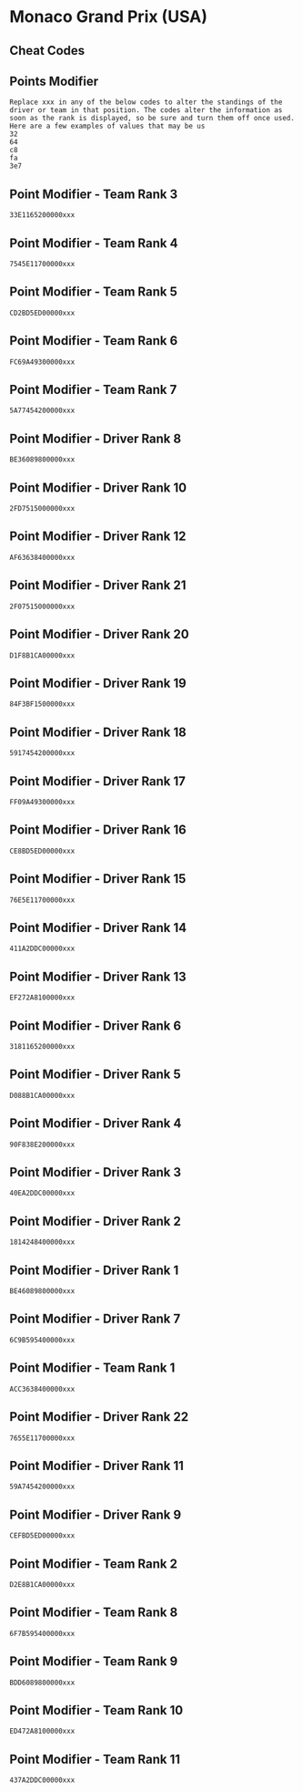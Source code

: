# Monaco Grand Prix (USA)

## Cheat Codes

## Points Modifier

```
Replace xxx in any of the below codes to alter the standings of the driver or team in that position. The codes alter the information as soon as the rank is displayed, so be sure and turn them off once used. Here are a few examples of values that may be us
32
64
c8
fa
3e7

```

## Point Modifier - Team Rank 3

```
33E1165200000xxx

```

## Point Modifier - Team Rank 4

```
7545E11700000xxx

```

## Point Modifier - Team Rank 5

```
CD2BD5ED00000xxx

```

## Point Modifier - Team Rank 6

```
FC69A49300000xxx

```

## Point Modifier - Team Rank 7

```
5A77454200000xxx

```

## Point Modifier - Driver Rank 8

```
BE36089800000xxx

```

## Point Modifier - Driver Rank 10

```
2FD7515000000xxx

```

## Point Modifier - Driver Rank 12

```
AF63638400000xxx

```

## Point Modifier - Driver Rank 21

```
2F07515000000xxx

```

## Point Modifier - Driver Rank 20

```
D1F8B1CA00000xxx

```

## Point Modifier - Driver Rank 19

```
84F3BF1500000xxx

```

## Point Modifier - Driver Rank 18

```
5917454200000xxx

```

## Point Modifier - Driver Rank 17

```
FF09A49300000xxx

```

## Point Modifier - Driver Rank 16

```
CE8BD5ED00000xxx

```

## Point Modifier - Driver Rank 15

```
76E5E11700000xxx

```

## Point Modifier - Driver Rank 14

```
411A2DDC00000xxx

```

## Point Modifier - Driver Rank 13

```
EF272A8100000xxx

```

## Point Modifier - Driver Rank 6

```
3181165200000xxx

```

## Point Modifier - Driver Rank 5

```
D088B1CA00000xxx

```

## Point Modifier - Driver Rank 4

```
90F838E200000xxx

```

## Point Modifier - Driver Rank 3

```
40EA2DDC00000xxx

```

## Point Modifier - Driver Rank 2

```
1814248400000xxx

```

## Point Modifier - Driver Rank 1

```
BE46089800000xxx

```

## Point Modifier - Driver Rank 7

```
6C9B595400000xxx

```

## Point Modifier - Team Rank 1

```
ACC3638400000xxx

```

## Point Modifier - Driver Rank 22

```
7655E11700000xxx

```

## Point Modifier - Driver Rank 11

```
59A7454200000xxx

```

## Point Modifier - Driver Rank 9

```
CEFBD5ED00000xxx

```

## Point Modifier - Team Rank 2

```
D2E8B1CA00000xxx

```

## Point Modifier - Team Rank 8

```
6F7B595400000xxx

```

## Point Modifier - Team Rank 9

```
BDD6089800000xxx

```

## Point Modifier - Team Rank 10

```
ED472A8100000xxx

```

## Point Modifier - Team Rank 11

```
437A2DDC00000xxx

```

